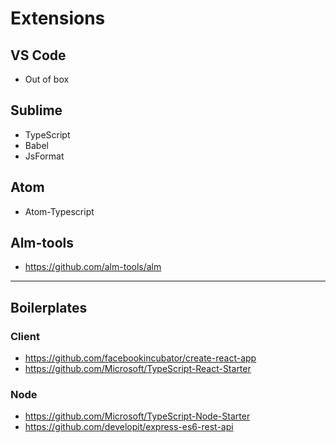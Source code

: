 

# Extensions #

## VS Code ##
- Out of box

## Sublime ##
- TypeScript
- Babel
- JsFormat

## Atom ##
- Atom-Typescript

## Alm-tools ##
- https://github.com/alm-tools/alm

- - - -

## Boilerplates #

### Client ##
- https://github.com/facebookincubator/create-react-app
- https://github.com/Microsoft/TypeScript-React-Starter

### Node ##
- https://github.com/Microsoft/TypeScript-Node-Starter
- https://github.com/developit/express-es6-rest-api
